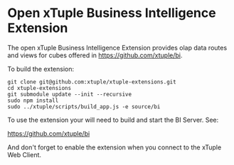 Open xTuple Business Intelligence Extension
==============================================
The open xTuple Business Intelligence Extension provides olap data routes and views for cubes offered in
https://github.com/xtuple/bi.  

To build the extension:

	git clone git@github.com:xtuple/xtuple-extensions.git
	cd xtuple-extensions
	git submodule update --init --recursive
	sudo npm install
	sudo ../xtuple/scripts/build_app.js -e source/bi

To use the extension your will need to build and start the BI Server.  See:

https://github.com/xtuple/bi

And don't forget to enable the extension when you connect to the xTuple Web Client.